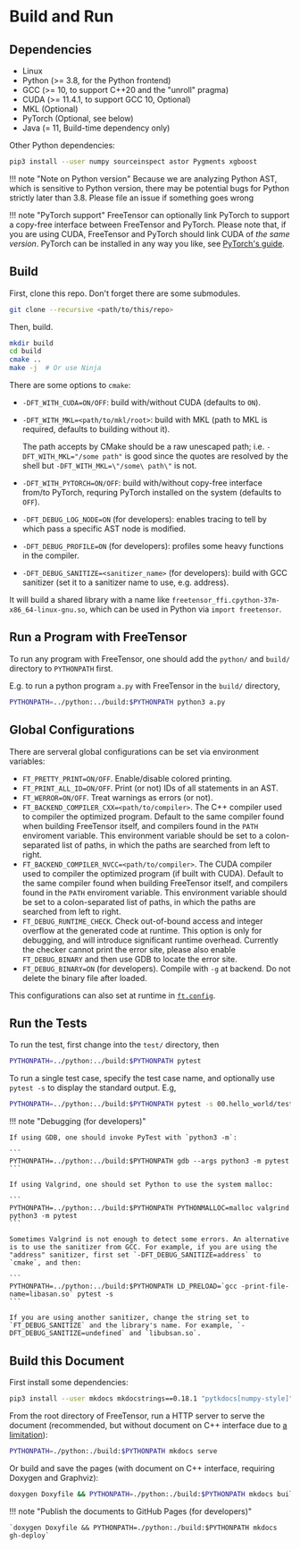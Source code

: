 # Build and Run

## Dependencies

- Linux
- Python (>= 3.8, for the Python frontend)
- GCC (>= 10, to support C++20 and the "unroll" pragma)
- CUDA (>= 11.4.1, to support GCC 10, Optional)
- MKL (Optional)
- PyTorch (Optional, see below)
- Java (= 11, Build-time dependency only)

Other Python dependencies:

```sh
pip3 install --user numpy sourceinspect astor Pygments xgboost
```

!!! note "Note on Python version"
    Because we are analyzing Python AST, which is sensitive to Python version, there may be potential bugs for Python strictly later than 3.8. Please file an issue if something goes wrong

!!! note "PyTorch support"
    FreeTensor can optionally link PyTorch to support a copy-free interface between FreeTensor and PyTorch. Please note that, if you are using CUDA, FreeTensor and PyTorch should link CUDA
    of *the same version*. PyTorch can be installed in any way you like, see [PyTorch's guide](https://pytorch.org/get-started/locally/).

## Build

First, clone this repo. Don't forget there are some submodules.

```sh
git clone --recursive <path/to/this/repo>
```

Then, build.

```sh
mkdir build
cd build
cmake ..
make -j  # Or use Ninja
```

There are some options to `cmake`:

- `-DFT_WITH_CUDA=ON/OFF`: build with/without CUDA (defaults to `ON`).
- `-DFT_WITH_MKL=<path/to/mkl/root>`: build with MKL (path to MKL is required, defaults to building without it).

    The path accepts by CMake should be a raw unescaped path; i.e. `-DFT_WITH_MKL="/some path"` is good since the quotes are resolved by the shell but `-DFT_WITH_MKL=\"/some\ path\"` is not.

- `-DFT_WITH_PYTORCH=ON/OFF`: build with/without copy-free interface from/to PyTorch, requring PyTorch installed on the system (defaults to `OFF`).
- `-DFT_DEBUG_LOG_NODE=ON` (for developers): enables tracing to tell by which pass a specific AST node is modified.
- `-DFT_DEBUG_PROFILE=ON` (for developers): profiles some heavy functions in the compiler.
- `-DFT_DEBUG_SANITIZE=<sanitizer_name>` (for developers): build with GCC sanitizer (set it to a sanitizer name to use, e.g. address).

It will build a shared library with a name like `freetensor_ffi.cpython-37m-x86_64-linux-gnu.so`, which can be used in Python via `import freetensor`.

## Run a Program with FreeTensor

To run any program with FreeTensor, one should add the `python/` and `build/` directory to `PYTHONPATH` first.

E.g. to run a python program `a.py` with FreeTensor in the `build/` directory,

```sh
PYTHONPATH=../python:../build:$PYTHONPATH python3 a.py
```

## Global Configurations

There are serveral global configurations can be set via environment variables:

- `FT_PRETTY_PRINT=ON/OFF`. Enable/disable colored printing.
- `FT_PRINT_ALL_ID=ON/OFF`. Print (or not) IDs of all statements in an AST.
- `FT_WERROR=ON/OFF`. Treat warnings as errors (or not).
- `FT_BACKEND_COMPILER_CXX=<path/to/compiler>`. The C++ compiler used to compiler the optimized program. Default to the same compiler found when building FreeTensor itself, and compilers found in the `PATH` enviroment variable. This environment variable should be set to a colon-separated list of paths, in which the paths are searched from left to right.
- `FT_BACKEND_COMPILER_NVCC=<path/to/compiler>`. The CUDA compiler used to compiler the optimized program (if built with CUDA). Default to the same compiler found when building FreeTensor itself, and compilers found in the `PATH` enviroment variable. This environment variable should be set to a colon-separated list of paths, in which the paths are searched from left to right.
- `FT_DEBUG_RUNTIME_CHECK`. Check out-of-bound access and integer overflow at the generated code at runtime. This option is only for debugging, and will introduce significant runtime overhead. Currently the checker cannot print the error site, please also enable `FT_DEBUG_BINARY` and then use GDB to locate the error site.
- `FT_DEBUG_BINARY=ON` (for developers). Compile with `-g` at backend. Do not delete the binary file after loaded.

This configurations can also set at runtime in [`ft.config`](../../api/#freetensor.core.config).

## Run the Tests

To run the test, first change into the `test/` directory, then

```sh
PYTHONPATH=../python:../build:$PYTHONPATH pytest
```

To run a single test case, specify the test case name, and optionally use `pytest -s` to display the standard output. E.g,

```sh
PYTHONPATH=../python:../build:$PYTHONPATH pytest -s 00.hello_world/test_basic.py::test_hello_world
```

!!! note "Debugging (for developers)"

    If using GDB, one should invoke PyTest with `python3 -m`:

    ```
    PYTHONPATH=../python:../build:$PYTHONPATH gdb --args python3 -m pytest
    ```

    If using Valgrind, one should set Python to use the system malloc:

    ```
    PYTHONPATH=../python:../build:$PYTHONPATH PYTHONMALLOC=malloc valgrind python3 -m pytest
    ```

    Sometimes Valgrind is not enough to detect some errors. An alternative is to use the sanitizer from GCC. For example, if you are using the "address" sanitizer, first set `-DFT_DEBUG_SANITIZE=address` to `cmake`, and then:

    ```
    PYTHONPATH=../python:../build:$PYTHONPATH LD_PRELOAD=`gcc -print-file-name=libasan.so` pytest -s
    ```

    If you are using another sanitizer, change the string set to `FT_DEBUG_SANITIZE` and the library's name. For example, `-DFT_DEBUG_SANITIZE=undefined` and `libubsan.so`.

## Build this Document

First install some dependencies:

```sh
pip3 install --user mkdocs mkdocstrings==0.18.1 "pytkdocs[numpy-style]"
```

From the root directory of FreeTensor, run a HTTP server to serve the document (recommended, but without document on C++ interface due to [a limitation](https://github.com/mkdocs/mkdocs/issues/1901)):

```sh
PYTHONPATH=./python:./build:$PYTHONPATH mkdocs serve
```

Or build and save the pages (with document on C++ interface, requiring Doxygen and Graphviz):

```sh
doxygen Doxyfile && PYTHONPATH=./python:./build:$PYTHONPATH mkdocs build
```

!!! note "Publish the documents to GitHub Pages (for developers)"

    `doxygen Doxyfile && PYTHONPATH=./python:./build:$PYTHONPATH mkdocs gh-deploy`
